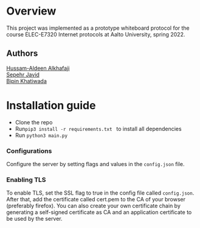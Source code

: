 # Overview
This project was implemented as a prototype whiteboard protocol for the course ELEC-E7320 Internet protocols at Aalto University, spring 2022.
## Authors
[Hussam-Aldeen Alkhafaji](https://www.github.com/Sam97ish) <br/>
[Sepehr Javid](https://www.github.com/sepehrjavid) <br/>
[Bipin Khatiwada](https://www.github.com/bipinkh)

# Installation guide
- Clone the repo
- Run`pip3 install -r requirements.txt ` to install all dependencies
- Run `python3 main.py`

### Configurations
Configure the server by setting flags and values in the `config.json` file.

### Enabling TLS
To enable TLS, set the SSL flag to true in the config file called `config.json`. After that, add the certificate called cert.pem to the CA of your browser (preferably firefox). You can also create your own certificate chain by generating a self-signed certificate as CA and an application certificate to be used by the server.